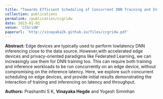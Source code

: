```yaml
---
title: "Towards Efficient Scheduling of Concurrent DNN Training and Inferencing on Accelerated Edges"
collection: publications
permalink: /publication/ccgridw
date: 2023-01-01
venue: 'CCGridW'
paperurl: 'http://vinayaka2k.github.io/files/ccgridw.pdf'
---
```

**Abstract:** Edge devices are typically used to perform lowlatency DNN inferencing close to the data source. However,with accelerated edge devices and privacy-oriented paradigms like Federated Learning, we can increasingly use them for DNN training too. This can require both training and inference workloads to be run concurrently on an edge device, without compromising on the inference latency. Here, we explore such concurrent scheduling on edge devices, and provide initial results demonstrating the interaction of training and inferencing on latency and throughput.  

**Authors:** Prashanthi S K, **Vinayaka Hegde** and Yogesh Simmhan